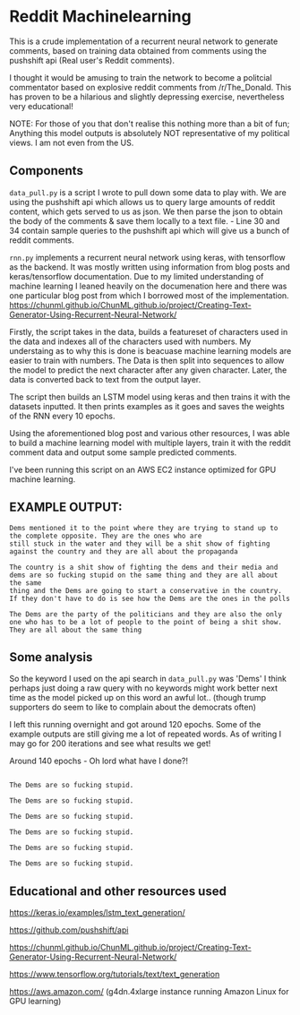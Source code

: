 # Reddit Machinelearning

This is a crude implementation of a recurrent neural network to generate comments, based on training data obtained from comments using the pushshift api (Real user's Reddit comments).

I thought it would be amusing to train the network to become a politcial commentator based on explosive reddit comments from /r/The_Donald. This has proven to be a hilarious and slightly depressing exercise, nevertheless very educational!

NOTE: For those of you that don't realise this nothing more than a bit of fun; Anything this model outputs is absolutely NOT representative of my political views. I am not even from the US.


## Components
`data_pull.py` is a script I wrote to pull down some data to play with. We are using the pushshift api which allows us to query large amounts of reddit content, which gets served to us as json. We then parse the json to obtain the body of the comments & save them locally to a text file. - Line 30 and 34 contain sample queries to the pushshift api which will give us a bunch of reddit comments.

`rnn.py` implements a recurrent neural network using keras, with tensorflow as the backend. It was mostly written using information from blog posts and keras/tensorflow documentation. Due to my limited understanding of machine learning I leaned heavily on the documenation here and there was one particular blog post from which I borrowed most of the implementation. 
https://chunml.github.io/ChunML.github.io/project/Creating-Text-Generator-Using-Recurrent-Neural-Network/

Firstly, the script takes in the data, builds a featureset of characters used in the data and indexes all of the characters used with numbers. My understaing as to why this is done is beacuase machine learning models are easier to train with numbers. The Data is then split into sequences to allow the model to predict the next character after any given character.
Later, the data is converted back to text from the output layer.

The script then builds an LSTM model using keras and then trains it with the datasets inputted. It then prints examples as it goes and saves the weights of the RNN every 10 epochs.

Using the aforementioned blog post and various other resources, I was able to build a machine learning model with multiple layers, train it with the reddit comment data and output some sample predicted comments.

I've been running this script on an AWS EC2 instance optimized for GPU machine learning.


## EXAMPLE OUTPUT:
```
Dems mentioned it to the point where they are trying to stand up to the complete opposite. They are the ones who are
still stuck in the water and they will be a shit show of fighting against the country and they are all about the propaganda

The country is a shit show of fighting the dems and their media and dems are so fucking stupid on the same thing and they are all about the same
thing and the Dems are going to start a conservative in the country.  If they don't have to do is see how the Dems are the ones in the polls

The Dems are the party of the politicians and they are also the only one who has to be a lot of people to the point of being a shit show.  They are all about the same thing
```

## Some analysis

So the keyword I used on the api search in `data_pull.py` was 'Dems' I think perhaps just doing a raw query with no keywords might work better next time as the model picked up on this word an awful lot.. (though trump supporters do seem to like to complain about the democrats often)

I left this running overnight and got around 120 epochs. Some of the example outputs are still giving me a lot of repeated words. As of writing I may go for 200 iterations and see what results we get!

Around 140 epochs - Oh lord what have I done?!
```The Dems are so fucking stupid.

The Dems are so fucking stupid.

The Dems are so fucking stupid.

The Dems are so fucking stupid.

The Dems are so fucking stupid.

The Dems are so fucking stupid.

The Dems are so fucking stupid.
```


## Educational and other resources used

https://keras.io/examples/lstm_text_generation/

https://github.com/pushshift/api

https://chunml.github.io/ChunML.github.io/project/Creating-Text-Generator-Using-Recurrent-Neural-Network/

https://www.tensorflow.org/tutorials/text/text_generation

https://aws.amazon.com/ (g4dn.4xlarge instance running Amazon Linux for GPU learning)

